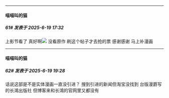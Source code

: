 ﻿
*****

####  喵喵叫的猫  
##### 61#       发表于 2025-6-19 17:32

上影节看了 真好啊<img src="https://static.stage1st.com/image/smiley/face2017/138.png" referrerpolicy="no-referrer">
没看原作 刷这个帖子才去抢的票 感谢感谢
马上补漫画


*****

####  喵喵叫的猫  
##### 62#       发表于 2025-6-19 19:28

话说这部是不是实体漫画一直没引进？
搜到引进的新闻但淘宝没找到
台版漫爵写的长鴻出版社 但博客来和长鴻的官网里又都没有

